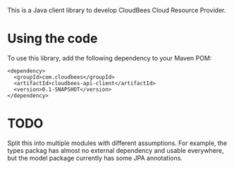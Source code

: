 This is a Java client library to develop CloudBees Cloud Resource Provider.

Using the code
==============
To use this library, add the following dependency to your Maven POM:

    <dependency>
      <groupId>com.cloudbees</groupId>
      <artifactId>cloudbees-api-client</artifactId>
      <version>0.1-SNAPSHOT</version>
    </dependency>




TODO
====
Split this into multiple modules with different assumptions.
For example, the types packag has almost no external dependency and usable everywhere,
but the model package currently has some JPA annotations.